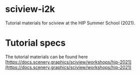 # sciview-i2k

Tutorial materials for sciview at the HIP Summer School (2021).

# Tutorial specs

The tutorial materials can be found here [https://docs.scenery.graphics/sciview/workshops/hip-2021](https://docs.scenery.graphics/sciview/workshops/hip-2021)



